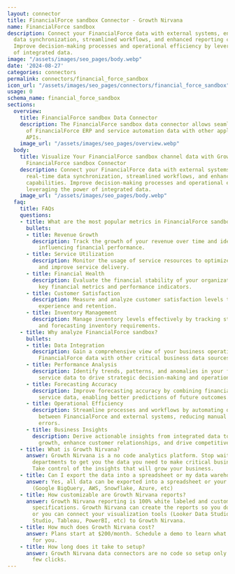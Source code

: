 ```yaml
---
layout: connector
title: FinancialForce sandbox Connector - Growth Nirvana
name: FinancialForce sandbox
description: Connect your FinancialForce data with external systems, enabling real-time
  data synchronization, streamlined workflows, and enhanced reporting capabilities.
  Improve decision-making processes and operational efficiency by leveraging the power
  of integrated data.
image: "/assets/images/seo_pages/body.webp"
date: '2024-08-27'
categories: connectors
permalink: connectors/financial_force_sandbox
icon_url: "/assets/images/seo_pages/connectors/financial_force_sandbox"
usage: 0
schema_name: financial_force_sandbox
sections:
  overview:
    title: FinancialForce sandbox Data Connector
    description: The FinancialForce sandbox data connector allows seamless integration
      of FinancialForce ERP and service automation data with other applications via
      APIs.
    image_url: "/assets/images/seo_pages/overview.webp"
  body:
    title: Visualize Your FinancialForce sandbox channel data with Growth Nirvana's
      FinancialForce sandbox Connector
    description: Connect your FinancialForce data with external systems, enabling
      real-time data synchronization, streamlined workflows, and enhanced reporting
      capabilities. Improve decision-making processes and operational efficiency by
      leveraging the power of integrated data.
    image_url: "/assets/images/seo_pages/body.webp"
  faq:
    title: FAQs
    questions:
    - title: What are the most popular metrics in FinancialForce sandbox to analyze?
      bullets:
      - title: Revenue Growth
        description: Track the growth of your revenue over time and identify key drivers
          influencing financial performance.
      - title: Service Utilization
        description: Monitor the usage of service resources to optimize resource allocation
          and improve service delivery.
      - title: Financial Health
        description: Evaluate the financial stability of your organization through
          key financial metrics and performance indicators.
      - title: Customer Satisfaction
        description: Measure and analyze customer satisfaction levels to enhance customer
          experience and retention.
      - title: Inventory Management
        description: Manage inventory levels effectively by tracking stock movements
          and forecasting inventory requirements.
    - title: Why analyze FinancialForce sandbox?
      bullets:
      - title: Data Integration
        description: Gain a comprehensive view of your business operations by consolidating
          FinancialForce data with other critical business data sources.
      - title: Performance Analysis
        description: Identify trends, patterns, and anomalies in your financial and
          service data to drive strategic decision-making and operational improvements.
      - title: Forecasting Accuracy
        description: Improve forecasting accuracy by combining financial, sales, and
          service data, enabling better predictions of future outcomes.
      - title: Operational Efficiency
        description: Streamline processes and workflows by automating data exchange
          between FinancialForce and external systems, reducing manual effort and
          errors.
      - title: Business Insights
        description: Derive actionable insights from integrated data to fuel business
          growth, enhance customer relationships, and drive competitive advantage.
    - title: What is Growth Nirvana?
      answer: Growth Nirvana is a no code analytics platform. Stop waiting for other
        departments to get you the data you need to make critical business decisions.
        Take control of the insights that will grow your business.
    - title: Can I export the data into a spreadsheet or my data warehouse?
      answer: Yes, all data can be exported into a spreadsheet or your data warehouse
        (Google BigQuery, AWS, Snowflake, Azure, etc)
    - title: How customizable are Growth Nirvana reports?
      answer: Growth Nirvana reporting is 100% white labeled and customized to your
        specifications. Growth Nirvana can create the reports so you don’t have to
        or you can connect your visualization tools (Looker Data Studio/Google Data
        Studio, Tableau, PowerBI, etc) to Growth Nirvana.
    - title: How much does Growth Nirvana cost?
      answer: Plans start at $200/month. Schedule a demo to learn what plan is best
        for you.
    - title: How long does it take to setup?
      answer: Growth Nirvana data connectors are no code so setup only requires a
        few clicks.
---
```

